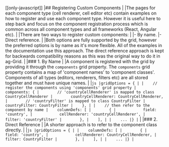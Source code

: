 [[only-javascript]]
|## Registering Custom Components
|
|The pages for each component type (cell renderer, cell editor etc) contain examples on how to register and use each component type. However it is useful here to step back and focus on the component registration process which is common across all component types and all frameworks (React, Angular etc).
|
|There are two ways to register custom components:
|
|- By name.
|- Direct reference.
|
|Both options are fully supported by the grid, however the preferred options is by name as it's more flexible. All of the examples in the documentation use this approach. The direct reference approach is kept for backwards compatibility reasons as this was the original way to do it in ag-Grid.
|
|### 1. By Name
|
|A component is registered with the grid by providing it through the `components` grid property. The `components` grid property contains a map of 'component names' to 'component classes'. Components of all types (editors, renderers, filters etc) are all stored together and must have unique names.
|
|```js
|gridOptions = {
|
|    // register the components using 'components' grid property
|    components: {
|        // 'countryCellRenderer' is mapped to class CountryCellRenderer
|        countryCellRenderer: CountryCellRenderer,
|        // 'countryFilter' is mapped to class CountryFilter
|        countryFilter: CountryFilter
|    },
|
|    // then refer to the component by name
|    columnDefs: [
|        {
|            field: 'country',
|            cellRenderer: 'countryCellRenderer',
|            filter: 'countryFilter'
|        },
|    ],
|
|    ...
|}
|```
|
|### 2. Direct Reference
|
|A shorter approach is to refer to the component class directly.
|
|```js
|gridOptions = {
|
|    columnDefs: [
|        {
|            field: 'country',
|            cellRenderer: CountryCellRenderer,
|            filter: CountryFilter
|        },
|    ],
|
|    ...
|}
|```
